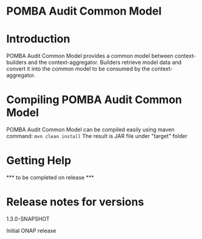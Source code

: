 # POMBA Audit Common Model


# Introduction

POMBA Audit Common Model provides a common model between context-builders and the context-aggregator.
Builders retrieve model data and convert it into the common model to be consumed by the context-aggregator.

# Compiling POMBA Audit Common Model

POMBA Audit Common Model can be compiled easily using maven command: `mvn clean install`
The result is JAR file under "target" folder

# Getting Help

*** to be completed on release ***


# Release notes for versions

1.3.0-SNAPSHOT

Initial ONAP release
